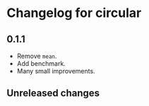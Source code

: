 
# Changelog for circular


## 0.1.1

-   Remove `mean`.
-   Add benchmark.
-   Many small improvements.


## Unreleased changes

